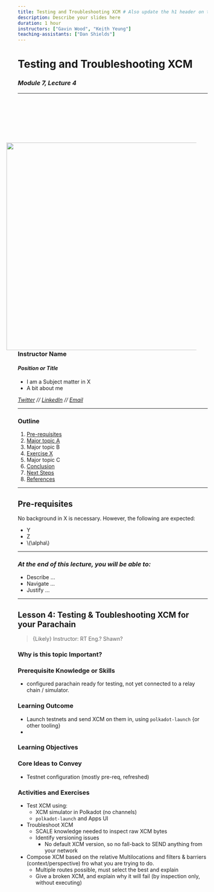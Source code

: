 ```yaml
---
title: Testing and Troubleshooting XCM # Also update the h1 header on the first slide to the same name
description: Describe your slides here
duration: 1 hour
instructors: ["Gavin Wood", "Keith Yeung"]
teaching-assistants: ["Dan Shields"]
---
```


# Testing and Troubleshooting XCM

### _Module 7, Lecture 4_

---

<div class="flex-container">
<div class="left text-right"> <!-- Gotcha: You Need an empty line to render MD inside <div> -->

<!-- TODO: add a good circularly cropped headshot of ou to the `assets/profile` folder  -->
<img style="width: 550px; float:right; margin-right:30px" src="../../assets/img/Shared/profile.png"/>

</div>
<div style="margin-top:130px" class="right text-left"> <!-- Gotcha: You Need an empty line to render MD inside <div> -->

### Instructor Name

<!-- .element: style="margin-bottom: -30px;" -->

#### _Position or Title_

<!-- .element: style="margin-left: 20px;" -->

- I am a Subject matter in X
- A bit about me

_[Twitter](https://twitter.com) // [LinkedIn](https://linkedin.com) // [Email](mailto:)_

</div>
</div>

---

### Outline

<!--
You can reference slides within this presentation like [this other slide](#at-the-end-of-this-lecture-you-will-be-able-to) by use of the header title.

Please make your lecture precise.

- Limit the main points in a lecture to five or fewer.
- Create effective visuals, analogies, demonstrations, and examples to reinforce the main points.
  {TAs and the Parity design team can assist! Please let us know marking an item here as `TODO`}
- Emphasize your objectives and key points in the beginning, as you get to them, and as a summary at the end.

-->

1. [Pre-requisites](#pre-requisites)
1. [Major topic A](#major-topic-a)
1. Major topic B
1. [Exercise X](#exercise-title)
1. Major topic C
1. [Conclusion](#conclusion)
1. [Next Steps](#next-steps)
1. [References](#references)

---

## Pre-requisites

No background in X is necessary. However, the following are expected:

- Y
- Z
- \\(\alpha\\)

---

### _At the end of this lecture, you will be able to:_

<!-- TODO: fill this in  -->

- Describe ...
- Navigate ...
- Justify ...

---




## Lesson 4: Testing & Toubleshooting XCM for your Parachain

> {Likely} Instructor: RT Eng.? Shawn?

### Why is this topic Important?

### Prerequisite Knowledge or Skills

- configured parachain ready for testing, not yet connected to a relay chain / simulator. 

### Learning Outcome

- Launch testnets and send XCM on them in, using `polkadot-launch` {or other tooling}
- 

### Learning Objectives

### Core Ideas to Convey

- Testnet configuration (mostly pre-req, refreshed)

### Activities and Exercises

- Test XCM using:
    - XCM simulator in Polkadot (no channels)
    - `polkadot-launch` and Apps UI
- Troubleshoot XCM
    - SCALE knowledge needed to inspect raw XCM bytes
    - Identify versioning issues
        - No default XCM version, so no fall-back to SEND anything from your network
- Compose XCM based on the relative Multilocations and filters & barriers (context/perspective) fro what you are trying to do.
    - Multiple routes possible, must select the best and explain
    - Give a broken XCM, and explain why it will fail (by inspection only, without executing)